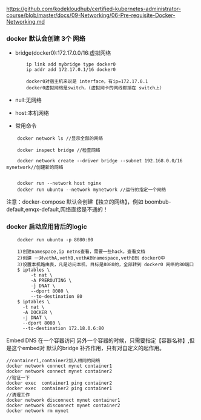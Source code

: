 https://github.com/kodekloudhub/certified-kubernetes-administrator-course/blob/master/docs/09-Networking/06-Pre-requisite-Docker-Networking.md

### docker 默认会创建 3个 网络

* bridge(docker0):172.17.0.0/16:虚拟网络
    ```
        ip link add mybridge type docker0
        ip addr add 172.17.0.1/16 docker0

        docker0对宿主机来说是 interface，有ip=172.17.0.1
        docker0虚拟网络是switch，(虚拟网卡的网线都插在 switch上）
    ```
* null:无网络
* host:本机网络

* 常用命令
```
    docker network ls //显示全部的网络

    docker inspect bridge //检查网络

    docker network create --driver bridge --subnet 192.168.0.0/16 mynetwork//创建新的网络


    docker run --network host nginx
    docker run ubuntu --network mynetwork //运行的指定一个网络
```

注意：docker-compose 默认会创建【独立的网络】，例如 boombub-default,emqx-default,网络直接是不通的！

### docker 启动应用背后的logic

```
    docker run ubuntu -p 8080:80

    1)创建namespace,ip netns查看，需要一些hack，查看文档
    2)创建 一对vethA,vethB,vethA到namespace,vethB到 docker0中
    3)设置本机路由表，凡是访问本机，目标是8080的，全部转到 docker0 网络的80端口
    $ iptables \
         -t nat \
         -A PREROUTING \
         -j DNAT \
         --dport 8080 \
         --to-destination 80
    $ iptables \
      -t nat \
      -A DOCKER \
      -j DNAT \
      --dport 8080 \
      --to-destination 172.18.0.6:80   
```
Embed DNS
    在一个容器访问 另外一个容器的时候，只需要指定【容器名称】,但是这个embed对 默认的bridge 补齐作用，只有对自定义的起作用。

    //container1,container2加入相同的网络
    docker network connect mynet container1
    docker network connect mynet container2
    //验证一下
    docker exec  container1 ping container2
    docker exec  container2 ping container1
    //清理工作
    docker network disconnect mynet container1
    docker network disconnect mynet container2
    docker network rm mynet
